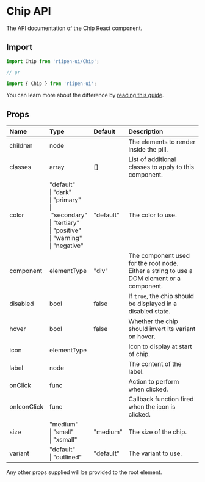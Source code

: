 <!--- This documentation is automatically generated, do not try to edit it. -->

# Chip API

<p class="description">The API documentation of the Chip React component.</p>

## Import

```js
import Chip from 'riipen-ui/Chip';

// or

import { Chip } from 'riipen-ui';
```

You can learn more about the difference by [reading this guide](/guides/bundle-size).

## Props

| Name | Type | Default | Description |
|:-----|:-----|:--------|:------------|
| <span class="prop-name">children</span> | <span class="prop-type">node</span> |  | The elements to render inside the pill. |
| <span class="prop-name">classes</span> | <span class="prop-type">array</span> | <span class="prop-default">[]</span> | List of additional classes to apply to this component. |
| <span class="prop-name">color</span> | <span class="prop-type">"default"<br>&#124;&nbsp;"dark"<br>&#124;&nbsp;"primary"<br>&#124;&nbsp;"secondary"<br>&#124;&nbsp;"tertiary"<br>&#124;&nbsp;"positive"<br>&#124;&nbsp;"warning"<br>&#124;&nbsp;"negative"</span> | <span class="prop-default">"default"</span> | The color to use. |
| <span class="prop-name">component</span> | <span class="prop-type">elementType</span> | <span class="prop-default">"div"</span> | The component used for the root node. Either a string to use a DOM element or a component. |
| <span class="prop-name">disabled</span> | <span class="prop-type">bool</span> | <span class="prop-default">false</span> | If `true`, the chip should be displayed in a disabled state. |
| <span class="prop-name">hover</span> | <span class="prop-type">bool</span> | <span class="prop-default">false</span> | Whether the chip should invert its variant on hover. |
| <span class="prop-name">icon</span> | <span class="prop-type">elementType</span> |  | Icon to display at start of chip. |
| <span class="prop-name">label</span> | <span class="prop-type">node</span> |  | The content of the label. |
| <span class="prop-name">onClick</span> | <span class="prop-type">func</span> |  | Action to perform when clicked. |
| <span class="prop-name">onIconClick</span> | <span class="prop-type">func</span> |  | Callback function fired when the icon is clicked. |
| <span class="prop-name">size</span> | <span class="prop-type">"medium"<br>&#124;&nbsp;"small"<br>&#124;&nbsp;"xsmall"</span> | <span class="prop-default">"medium"</span> | The size of the chip. |
| <span class="prop-name">variant</span> | <span class="prop-type">"default"<br>&#124;&nbsp;"outlined"</span> | <span class="prop-default">"default"</span> | The variant to use. |


Any other props supplied will be provided to the root element.